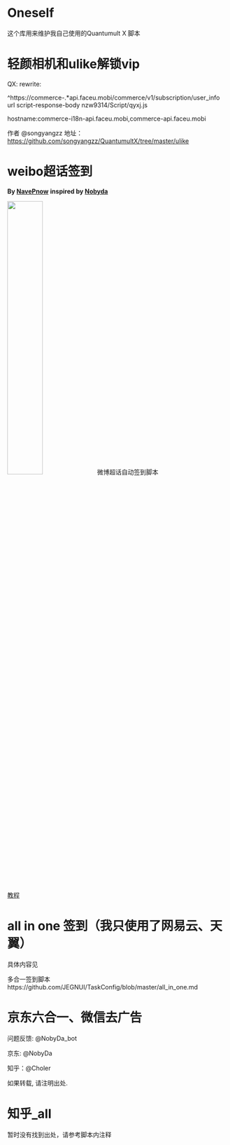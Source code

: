# Oneself

这个库用来维护我自己使用的Quantumult X 脚本

# 轻颜相机和ulike解锁vip

QX: rewrite:

^https://commerce-.*api.faceu.mobi/commerce/v1/subscription/user_info url script-response-body nzw9314/Script/qyxj.js

hostname:commerce-i18n-api.faceu.mobi,commerce-api.faceu.mobi

作者 @songyangzz 地址： https://github.com/songyangzz/QuantumultX/tree/master/ulike

# weibo超话签到
**By [NavePnow](https://github.com/NavePnow)**
**inspired by [Nobyda](https://t.me/nubida)**

<img src="https://cdn.jsdelivr.net/gh/NavePnow/blog_photo@private/IMG_1189.JPG" height="40%" width="40%">
微博超话自动签到脚本

[教程](https://nave.work/微博超话自动签到脚本.html)

# all in one 签到（我只使用了网易云、天翼）

具体内容见

多合一签到脚本https://github.com/JEGNUI/TaskConfig/blob/master/all_in_one.md

# 京东六合一、微信去广告

问题反馈: @NobyDa_bot

京东: @NobyDa

知乎：@Choler

如果转载, 请注明出处.

# 知乎_all

暂时没有找到出处，请参考脚本内注释
